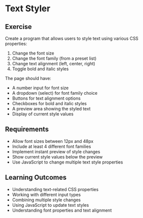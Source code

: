 # Text Styler

## Exercise
Create a program that allows users to style text using various CSS properties:
1. Change the font size
2. Change the font family (from a preset list)
3. Change text alignment (left, center, right)
4. Toggle bold and italic styles

The page should have:
- A number input for font size
- A dropdown (select) for font family choice
- Buttons for text alignment options
- Checkboxes for bold and italic styles
- A preview area showing the styled text
- Display of current style values

## Requirements
- Allow font sizes between 12px and 48px
- Include at least 4 different font families
- Implement instant preview of style changes
- Show current style values below the preview
- Use JavaScript to change multiple text style properties

## Learning Outcomes
- Understanding text-related CSS properties
- Working with different input types
- Combining multiple style changes
- Using JavaScript to update text styles
- Understanding font properties and text alignment
